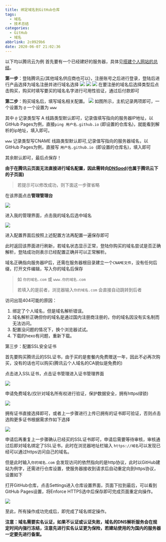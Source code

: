 ```yaml
---
title: 绑定域名到GitHub仓库
tags:
  - 域名
  - 技术总结
categories:
  - GitHub
  - 域名
abbrlink: 2c0929b6
date: 2020-06-07 21:02:36
---
```


以下均以腾讯云为例
首先要有一个已经建好的服务器，具体见[搭建个人网站的总结](http://note.youdao.com/noteshare?id=76f920d8899e724d680fd9278a8b5b4b&sub=123401E440754228BF728CB473FDD7AE)。

**第一步**：登陆腾讯云(其他域名供应商也可以)，注册账号之后进行登录，登陆后进行产品选择为域名注册并进行域名选择
![](https://i.loli.net/2020/06/07/ELRdiIC3XlS8wf2.png)
![](https://i.loli.net/2020/06/07/N6OLzCJMxq9gZtE.png)
![](https://i.loli.net/2020/06/07/5bdwaFLDGUYmvrT.png)
在要注册的域名后选择类型后点击购买，购买时填写要买的域名名字进行可用性验证，通过后付款即可

**第二步**：购买域名后，填写域名相关配置。
![](https://i.loli.net/2020/06/07/cZUG3qguJQOCTvV.png)
如图所示，主机记录两项即可，一个设置为 `@` 一个设置为 `www` 

其中 `@` 记录类型写 A 线路类型默认即可，记录值填写指向的服务器IP地址，以GitHub Pages为例，直接`ping 用户名.github.io` (即设置的仓库名)，就能看到解析的ip地址，填入即可。

`www` 记录类型写CNAME 线路类型默认即可,记录值写指向的服务器域名，以GitHub Pages为例，直接写 `用户名.github.io `(即设置的仓库名)，填入即可

其余默认即可，最后点保存！

**由于在腾讯云页面无法直接进行域名配置，因此需转向[DNSpod](https://www.dnspod.cn/)(也属于腾讯云下的子页面)**

>  若提示可以修改成功，则下面这一步骤省略

在该界面点击**管理管理台**

![](https://i.loli.net/2020/06/07/WC1SE6jFBnmdPJh.png)

进入我的管理界面，点击我的域名后选中域名

![](https://i.loli.net/2020/06/07/ak6KoBSm3nMGzU1.png)

进入配置界面后按照上述配置方法再配置一遍保存即可

此时返回该界面进行刷新，若域名状态显示正常，登陆你购买的域名尝试是否正确解析，登陆成功则表示已经配置正确并可以正常解析。

域名正确指向服务器IP后，还需在服务器根目录建立一个`CNAME文件`，没有任何后缀，打开文件编辑，写入你的域名后保存

> 如 `你的域名.com` 或 `www.你的域名.com`
>
> 若填入的是前者，浏览器输入`你的域名.com` 会直接自动跳转到后者

访问出现404可能的原因：

1. 绑定了个人域名，但是域名解析错误。
2. 域名解析正确但你的域名是通过国内注册商注册的，你的域名因没有实名制而无法访问。
3. 配置没问题的情况下，换个浏览器试试。
4. 下载的hexo有问题，重新下载。

第三步：配置SSL安全证书

首先要购买腾讯云的SSL证书，由于买的是套餐内免费赠送一年，因此不必再次购买，没有的话也可以购买(腾讯云个人域名的CA貌似是免费的)

点击进入SSL证书，点击证书管理进入证书管理界面

![](https://i.loli.net/2020/06/07/xHOsnzrQUFhN7oi.png)

申请免费域名(仅针对域名所有权进行验证，保护数据安全，拥有https绿锁)

![](https://i.loli.net/2020/06/07/a5VukZvpwi1oOHS.png)

拥有证书直接选择即可，或者上一步骤进行上传已拥有的证书即可验证，否则点击选购更多证书根据需求作如下选择

![](https://i.loli.net/2020/06/07/8c9TrZiXjx2sRK5.png)

申请后再重复上一步骤确认已经买的SSL证书即可，申请后需要等待审核，审核通过后即对域名绑定了SSL证书，此时在浏览器地址栏输入 `https://域名`可以发现已经可以通过https访问自己的域名。

但是此时输入`你的域名.com` 会发现访问的依然指向的是http协议，此时以GitHub建站为例字，还需进行仓库设置，使服务器接收到请求后自动重定向到https协议，设置如下

打开GitHub仓库，点击Settings进入仓库设置界面，页面下拉到最后，可以看到GitHub Pages设置，将Enforce HTTPS选中后保存即可完成页面重定向操作。

![](https://i.loli.net/2020/06/07/r5GdeNSOihwz2Vp.png)



至此，所有操作成功完成后，即完成了域名绑定操作。

**注意：域名需要实名认证，如果不认证或认证失败，域名的DNS解析服务会在规定时间内强行冻结，注意先进行实名认证更为保险，若建站使用的为国内的服务器一定要先进行备案。**

